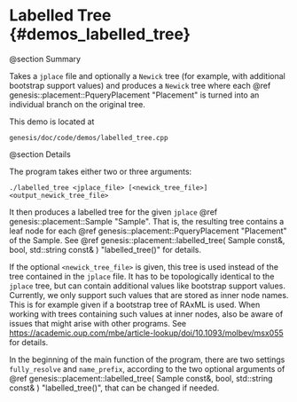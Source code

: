 Labelled Tree {#demos_labelled_tree}
===========

@section Summary

Takes a `jplace` file and optionally a `Newick` tree (for example, with additional bootstrap
support values) and produces a `Newick` tree where each
@ref genesis::placement::PqueryPlacement "Placement" is turned into an individual branch on the
original tree.

This demo is located at

    genesis/doc/code/demos/labelled_tree.cpp

@section Details

The program takes either two or three arguments:

    ./labelled_tree <jplace_file> [<newick_tree_file>] <output_newick_tree_file>

It then produces a labelled tree for the given `jplace` @ref genesis::placement::Sample "Sample".
That is, the resulting tree contains a leaf node for each
@ref genesis::placement::PqueryPlacement "Placement" of the Sample.
See @ref genesis::placement::labelled_tree( Sample const&, bool, std::string const& ) "labelled_tree()"
for details.

If the optional `<newick_tree_file>` is given, this tree is used instead of the tree contained in
the `jplace` file. It has to be topologically identical to the `jplace` tree, but can contain
additional values like bootstrap support values. Currently, we only support such values that are
stored as inner node names. This is for example given if a bootstrap tree of RAxML is used.
When working with trees containing such values at inner nodes, also be aware of issues that might
arise with other programs. See https://academic.oup.com/mbe/article-lookup/doi/10.1093/molbev/msx055 for details.

In the beginning of the main function of the program, there are two settings `fully_resolve` and
`name_prefix`, according to the two optional arguments of
@ref genesis::placement::labelled_tree( Sample const&, bool, std::string const& ) "labelled_tree()",
that can be changed if needed.
